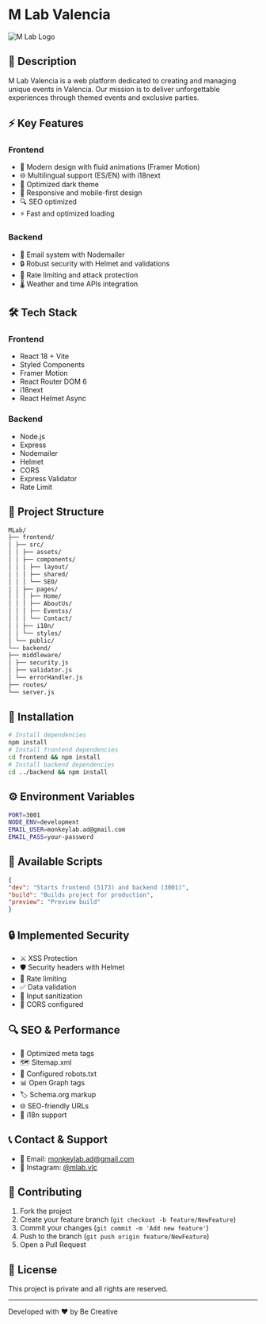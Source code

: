 # M Lab Valencia

![M Lab Logo](frontend/src/assets/images/logos/MLabTransparent.webp)

## 📝 Description

M Lab Valencia is a web platform dedicated to creating and managing unique events in Valencia. Our mission is to deliver unforgettable experiences through themed events and exclusive parties.

## ⚡ Key Features

### Frontend

- 🎨 Modern design with fluid animations (Framer Motion)
- 🌐 Multilingual support (ES/EN) with i18next
- 🌙 Optimized dark theme
- 📱 Responsive and mobile-first design
- 🔍 SEO optimized
- ⚡ Fast and optimized loading

### Backend

- 📧 Email system with Nodemailer
- 🔒 Robust security with Helmet and validations
- 🚦 Rate limiting and attack protection
- 🌡️ Weather and time APIs integration

## 🛠️ Tech Stack

### Frontend

- React 18 + Vite
- Styled Components
- Framer Motion
- React Router DOM 6
- i18next
- React Helmet Async

### Backend

- Node.js
- Express
- Nodemailer
- Helmet
- CORS
- Express Validator
- Rate Limit

## 📂 Project Structure

```bash
MLab/
├── frontend/
│ ├── src/
│ │ ├── assets/
│ │ ├── components/
│ │ │ ├── layout/
│ │ │ ├── shared/
│ │ │ └── SEO/
│ │ ├── pages/
│ │ │ ├── Home/
│ │ │ ├── AboutUs/
│ │ │ ├── Eventss/
│ │ │ └── Contact/
│ │ ├── i18n/
│ │ └── styles/
│ └── public/
└── backend/
├── middleware/
│ ├── security.js
│ ├── validator.js
│ └── errorHandler.js
├── routes/
└── server.js
```

## 🚀 Installation

```bash
# Install dependencies
npm install
# Install frontend dependencies
cd frontend && npm install
# Install backend dependencies
cd ../backend && npm install
```

## ⚙️ Environment Variables

```bash
PORT=3001
NODE_ENV=development
EMAIL_USER=monkeylab.ad@gmail.com
EMAIL_PASS=your-password
```

## 📝 Available Scripts

```json
{
"dev": "Starts frontend (5173) and backend (3001)",
"build": "Builds project for production",
"preview": "Preview build"
}
```

## 🔒 Implemented Security

- ⚔️ XSS Protection
- 🛡️ Security headers with Helmet
- 🚧 Rate limiting
- ✅ Data validation
- 🧹 Input sanitization
- 🔐 CORS configured

## 🔍 SEO & Performance

- 📱 Optimized meta tags
- 🗺️ Sitemap.xml
- 🤖 Configured robots.txt
- 📊 Open Graph tags
- 🏷️ Schema.org markup
- 🌐 SEO-friendly URLs
- 🔄 i18n support

## 📞 Contact & Support

- 📧 Email: [monkeylab.ad@gmail.com](mailto:monkeylab.ad@gmail.com)
- 📸 Instagram: [@mlab.vlc](https://www.instagram.com/mlab.vlc//)

## 🤝 Contributing

1. Fork the project
2. Create your feature branch (`git checkout -b feature/NewFeature`)
3. Commit your changes (`git commit -m 'Add new feature'`)
4. Push to the branch (`git push origin feature/NewFeature`)
5. Open a Pull Request

## 📄 License

This project is private and all rights are reserved.

---

Developed with ❤️ by Be Creative
